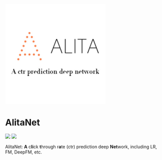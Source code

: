 ![Alt text](resource/logo.jpg?raw=true)  
# AlitaNet
![](https://img.shields.io/badge/language-python-blue.svg)
![](https://img.shields.io/badge/license-MIT-000000.svg)


AlitaNet: **A** c**li**ck **t**hrough r**a**te (ctr) prediction deep **Net**work, including LR, FM, DeepFM, etc. 
